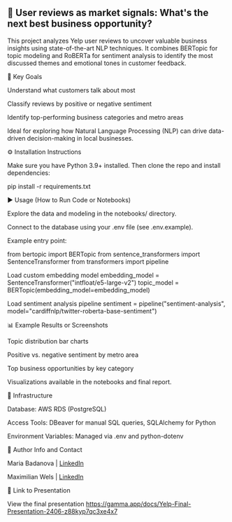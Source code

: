 ## 📝 User reviews as market signals: What's the next best business opportunity?


This project analyzes Yelp user reviews to uncover valuable business insights using state-of-the-art NLP techniques.
It combines BERTopic for topic modeling and RoBERTa for sentiment analysis to identify the most discussed themes and emotional tones in customer feedback.

🎯 Key Goals

Understand what customers talk about most

Classify reviews by positive or negative sentiment

Identify top-performing business categories and metro areas

Ideal for exploring how Natural Language Processing (NLP) can drive data-driven decision-making in local businesses.

⚙️ Installation Instructions

Make sure you have Python 3.9+ installed. Then clone the repo and install dependencies:

pip install -r requirements.txt

▶️ Usage (How to Run Code or Notebooks)

Explore the data and modeling in the notebooks/ directory.

Connect to the database using your .env file (see .env.example).

Example entry point:

from bertopic import BERTopic
from sentence_transformers import SentenceTransformer
from transformers import pipeline

Load custom embedding model
embedding_model = SentenceTransformer("intfloat/e5-large-v2")
topic_model = BERTopic(embedding_model=embedding_model)

Load sentiment analysis pipeline
sentiment = pipeline("sentiment-analysis", model="cardiffnlp/twitter-roberta-base-sentiment")

📊 Example Results or Screenshots

Topic distribution bar charts

Positive vs. negative sentiment by metro area

Top business opportunities by key category

Visualizations available in the notebooks and final report.

🧰 Infrastructure

Database: AWS RDS (PostgreSQL)

Access Tools: DBeaver for manual SQL queries, SQLAlchemy for Python

Environment Variables: Managed via .env and python-dotenv

👥 Author Info and Contact

Maria Badanova | [LinkedIn](https://www.linkedin.com/in/maria-badanova/)

Maximilian Wels | [LinkedIn](https://www.linkedin.com/in/maximilian-wels-76025810b/)

🔗 Link to Presentation

View the final presentation
https://gamma.app/docs/Yelp-Final-Presentation-2406-z88kyp7qc3xe4x7
